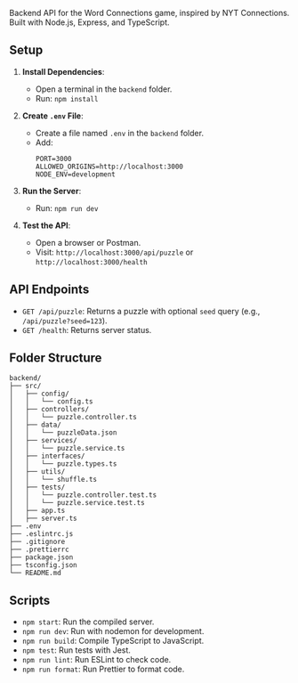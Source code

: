  Backend API for the Word Connections game, inspired by NYT Connections. Built with Node.js, Express, and TypeScript.

 ## Setup

 1. **Install Dependencies**:
    - Open a terminal in the `backend` folder.
    - Run: `npm install`

 2. **Create `.env` File**:
    - Create a file named `.env` in the `backend` folder.
    - Add:
      ```env
      PORT=3000
      ALLOWED_ORIGINS=http://localhost:3000
      NODE_ENV=development
      ```

 3. **Run the Server**:
    - Run: `npm run dev`

 4. **Test the API**:
    - Open a browser or Postman.
    - Visit: `http://localhost:3000/api/puzzle` or `http://localhost:3000/health`

 ## API Endpoints

 - `GET /api/puzzle`: Returns a puzzle with optional `seed` query (e.g., `/api/puzzle?seed=123`).
 - `GET /health`: Returns server status.

 ## Folder Structure

 ```
backend/
├── src/
│   ├── config/
│   │   └── config.ts
│   ├── controllers/
│   │   └── puzzle.controller.ts
│   ├── data/
│   │   └── puzzleData.json
│   ├── services/
│   │   └── puzzle.service.ts
│   ├── interfaces/
│   │   └── puzzle.types.ts
│   ├── utils/
│   │   └── shuffle.ts
│   ├── tests/
│   │   └── puzzle.controller.test.ts
│   │   └── puzzle.service.test.ts
│   ├── app.ts
│   ├── server.ts
├── .env
├── .eslintrc.js
├── .gitignore
├── .prettierrc
├── package.json
├── tsconfig.json
└── README.md
 ```

 ## Scripts

 - `npm start`: Run the compiled server.
 - `npm run dev`: Run with nodemon for development.
 - `npm run build`: Compile TypeScript to JavaScript.
 - `npm test`: Run tests with Jest.
 - `npm run lint`: Run ESLint to check code.
 - `npm run format`: Run Prettier to format code.